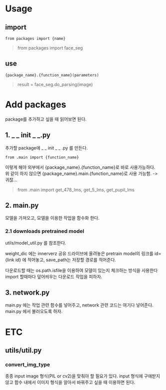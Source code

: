 # Usage
## import
`
from packages import {name}
`

> from packages import face_seg
## use

`
{package_name}.{function_name}(parameters)
`

> result = face_seg.do_parsing(image)

# Add packages
package를 추가하고 싶을 때 읽어보면 된다.

## 1. _ _ init _ _.py
추가할 package에 _ _ init _ _ .py 를 만든다.

`
from .main import {function_name}
`

이렇게 해야 외부에서 {package_name}.{function_name}로 바로 사용가능하다.  
위 같이 하지 않으면 {package_name}.main.{function_name}로 사용 가능함. -> 귀찮...

> from .main import get_478_lms, get_5_lms, get_pupil_lms

## 2. main.py
모델을 가져오고, 모델을 이용한 작업을 함수화 한다.

### 2.1 downloads pretrained model
utils/model_util.py 를 참조한다.  

weight_dic 에는 innerverz 공유 드라이브에 올려놓은 pretrain model의 링크를 id={link id} 에 적어놓고, save_path는 저장할 경로를 적어준다.  

다운로드할 때는 os.path.isfile을 이용하여 모델이 있는지 체크하는 방식을 사용한다
import 할때마다 덮어씌우는 다운로드 작업을 피하자.  

## 3. network.py
main.py 에는 작업 관련 함수를 넣어주고, network 관련 코드는 여기다 넣어준다.  
main.py 에서 불러오도록 하자.

# ETC
## utils/util.py
### convert_img_type
종종 input image 형식(PIL or cv2)을 맞춰야 할 필요가 있다.
input 형식에 구애받지 않고 함수 내에서 이미지 형식을 알아서 바꿔주고 싶을 때 이용하면 된다.